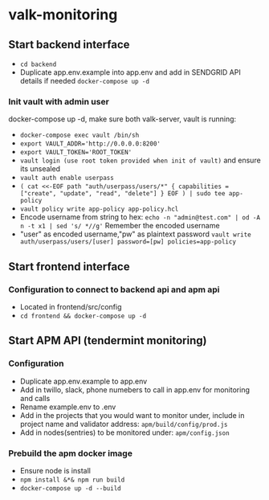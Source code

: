 # valk-monitoring

## Start backend interface
- `cd backend`
- Duplicate app.env.example into app.env and add in SENDGRID API details if needed
`docker-compose up -d`
### Init vault with admin user
docker-compose up -d, make sure both valk-server, vault is running:
- `docker-compose exec vault /bin/sh`
- `export VAULT_ADDR='http://0.0.0.0:8200'`
- `export VAULT_TOKEN='ROOT_TOKEN'`
- `vault login (use root token provided when init of vault)` and ensure its unsealed 
- `vault auth enable userpass`
- `(
cat <<-EOF
path "auth/userpass/users/*" {
  capabilities = ["create", "update", "read", "delete"]
}
EOF
) | sudo tee app-policy`
- `vault policy write app-policy app-policy.hcl`
- Encode username from string to hex: `echo -n "admin@test.com" | od -A n -t x1 | sed 's/ *//g'` Remember the encoded username
- "user" as encoded username,"pw" as plaintext password `vault write auth/userpass/users/[user] password=[pw] policies=app-policy`

## Start frontend interface
### Configuration to connect to backend api and apm api
- Located in frontend/src/config
- `cd frontend && docker-compose up -d`

## Start APM API (tendermint monitoring)

### Configuration
- Duplicate app.env.example to app.env
- Add in twillo, slack, phone numebers to call in app.env for monitoring and calls
- Rename example.env to .env
- Add in the projects that you would want to monitor under, include in project name and validator address: `apm/build/config/prod.js`
- Add in nodes(sentries) to be monitored under: `apm/config.json`

### Prebuild the apm docker image
- Ensure node is install
- `npm install &*& npm run build`
- `docker-compose up -d --build`